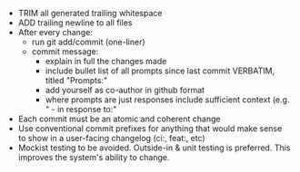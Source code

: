 - TRIM all generated trailing whitespace
- ADD trailing newline to all files
- After every change:
	- run git add/commit (one-liner)
	- commit message:
		- explain in full the changes made
		- include bullet list of all prompts since last commit VERBATIM, titled "Prompts:"
		- add yourself as co-author in github format
		- where prompts are just responses include sufficient context (e.g. " - in response to:"
- Each commit must be an atomic and coherent change
- Use conventional commit prefixes for anything that would make sense to show in a user-facing changelog (ci:, feat:, etc)
- Mockist testing to be avoided. Outside-in & unit testing is preferred. This improves the system's ability to change.
